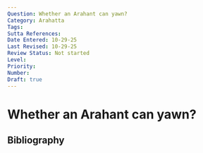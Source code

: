 ```yaml
---
Question: Whether an Arahant can yawn?
Category: Arahatta
Tags: 
Sutta References: 
Date Entered: 10-29-25
Last Revised: 10-29-25
Review Status: Not started
Level: 
Priority: 
Number: 
Draft: true
---
```


# Whether an Arahant can yawn?

## Bibliography

<!-- 

Notes:



-->